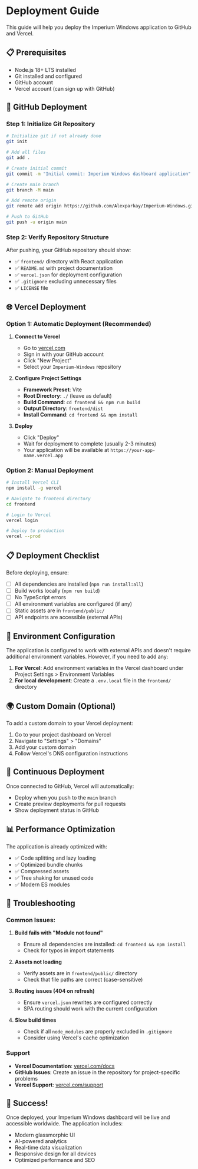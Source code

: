 # Deployment Guide

This guide will help you deploy the Imperium Windows application to GitHub and Vercel.

## 📋 Prerequisites

- Node.js 18+ LTS installed
- Git installed and configured
- GitHub account
- Vercel account (can sign up with GitHub)

## 🚀 GitHub Deployment

### Step 1: Initialize Git Repository

```bash
# Initialize git if not already done
git init

# Add all files
git add .

# Create initial commit
git commit -m "Initial commit: Imperium Windows dashboard application"

# Create main branch
git branch -M main

# Add remote origin
git remote add origin https://github.com/Alexparkay/Imperium-Windows.git

# Push to GitHub
git push -u origin main
```

### Step 2: Verify Repository Structure

After pushing, your GitHub repository should show:
- ✅ `frontend/` directory with React application
- ✅ `README.md` with project documentation
- ✅ `vercel.json` for deployment configuration
- ✅ `.gitignore` excluding unnecessary files
- ✅ `LICENSE` file

## 🌐 Vercel Deployment

### Option 1: Automatic Deployment (Recommended)

1. **Connect to Vercel**
   - Go to [vercel.com](https://vercel.com)
   - Sign in with your GitHub account
   - Click "New Project"
   - Select your `Imperium-Windows` repository

2. **Configure Project Settings**
   - **Framework Preset**: Vite
   - **Root Directory**: `./` (leave as default)
   - **Build Command**: `cd frontend && npm run build`
   - **Output Directory**: `frontend/dist`
   - **Install Command**: `cd frontend && npm install`

3. **Deploy**
   - Click "Deploy"
   - Wait for deployment to complete (usually 2-3 minutes)
   - Your application will be available at `https://your-app-name.vercel.app`

### Option 2: Manual Deployment

```bash
# Install Vercel CLI
npm install -g vercel

# Navigate to frontend directory
cd frontend

# Login to Vercel
vercel login

# Deploy to production
vercel --prod
```

## 📋 Deployment Checklist

Before deploying, ensure:

- [ ] All dependencies are installed (`npm run install:all`)
- [ ] Build works locally (`npm run build`)
- [ ] No TypeScript errors
- [ ] All environment variables are configured (if any)
- [ ] Static assets are in `frontend/public/`
- [ ] API endpoints are accessible (external APIs)

## 🔧 Environment Configuration

The application is configured to work with external APIs and doesn't require additional environment variables. However, if you need to add any:

1. **For Vercel**: Add environment variables in the Vercel dashboard under Project Settings > Environment Variables
2. **For local development**: Create a `.env.local` file in the `frontend/` directory

## 🌍 Custom Domain (Optional)

To add a custom domain to your Vercel deployment:

1. Go to your project dashboard on Vercel
2. Navigate to "Settings" > "Domains"
3. Add your custom domain
4. Follow Vercel's DNS configuration instructions

## 🔄 Continuous Deployment

Once connected to GitHub, Vercel will automatically:
- Deploy when you push to the `main` branch
- Create preview deployments for pull requests
- Show deployment status in GitHub

## 📊 Performance Optimization

The application is already optimized with:
- ✅ Code splitting and lazy loading
- ✅ Optimized bundle chunks
- ✅ Compressed assets
- ✅ Tree shaking for unused code
- ✅ Modern ES modules

## 🐛 Troubleshooting

### Common Issues:

1. **Build fails with "Module not found"**
   - Ensure all dependencies are installed: `cd frontend && npm install`
   - Check for typos in import statements

2. **Assets not loading**
   - Verify assets are in `frontend/public/` directory
   - Check that file paths are correct (case-sensitive)

3. **Routing issues (404 on refresh)**
   - Ensure `vercel.json` rewrites are configured correctly
   - SPA routing should work with the current configuration

4. **Slow build times**
   - Check if all `node_modules` are properly excluded in `.gitignore`
   - Consider using Vercel's cache optimization

### Support

- **Vercel Documentation**: [vercel.com/docs](https://vercel.com/docs)
- **GitHub Issues**: Create an issue in the repository for project-specific problems
- **Vercel Support**: [vercel.com/support](https://vercel.com/support)

## 🎉 Success!

Once deployed, your Imperium Windows dashboard will be live and accessible worldwide. The application includes:

- Modern glassmorphic UI
- AI-powered analytics
- Real-time data visualization
- Responsive design for all devices
- Optimized performance and SEO 